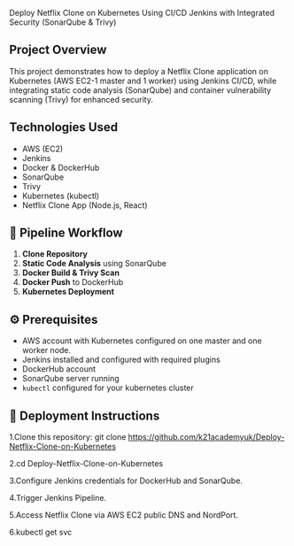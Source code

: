 Deploy Netflix Clone on Kubernetes Using CI/CD Jenkins with Integrated Security (SonarQube & Trivy)

## Project Overview
This project demonstrates how to deploy a Netflix Clone application on Kubernetes (AWS EC2-1 master and 1 worker) using Jenkins CI/CD, while integrating static code analysis (SonarQube) and container vulnerability scanning (Trivy) for enhanced security.

## Technologies Used
- AWS (EC2)
- Jenkins
- Docker & DockerHub
- SonarQube
- Trivy
- Kubernetes (kubectl)
- Netflix Clone App (Node.js, React)

## 📌 Pipeline Workflow
1. **Clone Repository**
2. **Static Code Analysis** using SonarQube
3. **Docker Build & Trivy Scan**
4. **Docker Push** to DockerHub
5. **Kubernetes Deployment**

## ⚙️ Prerequisites
- AWS account with Kubernetes configured on one master and one worker node.
- Jenkins installed and configured with required plugins
- DockerHub account
- SonarQube server running
- `kubectl` configured for your kubernetes cluster

## 🚀 Deployment Instructions
1.Clone this repository:
git clone https://github.com/k21academyuk/Deploy-Netflix-Clone-on-Kubernetes

2.cd Deploy-Netflix-Clone-on-Kubernetes

3.Configure Jenkins credentials for DockerHub and SonarQube.

4.Trigger Jenkins Pipeline.

5.Access Netflix Clone via AWS EC2 public DNS and NordPort.

6.kubectl get svc
